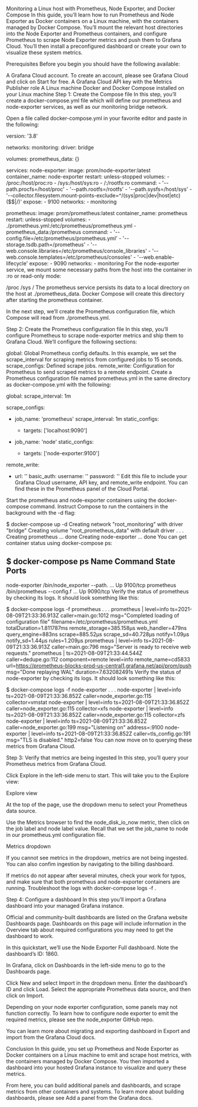 Monitoring a Linux host with Prometheus, Node Exporter, and Docker Compose
In this guide, you’ll learn how to run Prometheus and Node Exporter as Docker containers on a Linux machine, with the containers managed by Docker Compose. You’ll mount the relevant host directories into the Node Exporter and Prometheus containers, and configure Prometheus to scrape Node Exporter metrics and push them to Grafana Cloud. You’ll then install a preconfigured dashboard or create your own to visualize these system metrics.

Prerequisites
Before you begin you should have the following available:

A Grafana Cloud account. To create an account, please see Grafana Cloud and click on Start for free.
A Grafana Cloud API key with the Metrics Publisher role
A Linux machine
Docker and Docker Compose installed on your Linux machine
Step 1: Create the Compose file
In this step, you’ll create a docker-compose.yml file which will define our prometheus and node-exporter services, as well as our monitoring bridge network.

Open a file called docker-compose.yml in your favorite editor and paste in the following:

version: '3.8'

networks:
  monitoring:
    driver: bridge

volumes:
  prometheus_data: {}

services:
  node-exporter:
    image: prom/node-exporter:latest
    container_name: node-exporter
    restart: unless-stopped
    volumes:
      - /proc:/host/proc:ro
      - /sys:/host/sys:ro
      - /:/rootfs:ro
    command:
      - '--path.procfs=/host/proc'
      - '--path.rootfs=/rootfs'
      - '--path.sysfs=/host/sys'
      - '--collector.filesystem.mount-points-exclude=^/(sys|proc|dev|host|etc)($$|/)'
    expose:
      - 9100
    networks:
      - monitoring

  prometheus:
    image: prom/prometheus:latest
    container_name: prometheus
    restart: unless-stopped
    volumes:
      - ./prometheus.yml:/etc/prometheus/prometheus.yml
      - prometheus_data:/prometheus
    command:
      - '--config.file=/etc/prometheus/prometheus.yml'
      - '--storage.tsdb.path=/prometheus'
      - '--web.console.libraries=/etc/prometheus/console_libraries'
      - '--web.console.templates=/etc/prometheus/consoles'
      - '--web.enable-lifecycle'
    expose:
      - 9090
    networks:
      - monitoring
For the node-exporter service, we mount some necessary paths from the host into the container in :ro or read-only mode:

/proc
/sys
/
The prometheus service persists its data to a local directory on the host at ./prometheus_data. Docker Compose will create this directory after starting the prometheus container.

In the next step, we’ll create the Prometheus configuration file, which Compose will read from ./prometheus.yml.

Step 2: Create the Prometheus configuration file
In this step, you’ll configure Prometheus to scrape node-exporter metrics and ship them to Grafana Cloud. We’ll configure the following sections:

global: Global Prometheus config defaults. In this example, we set the scrape_interval for scraping metrics from configured jobs to 15 seconds.
scrape_configs: Defined scrape jobs.
remote_write: Configuration for Prometheus to send scraped metrics to a remote endpoint.
Create a Prometheus configuration file named prometheus.yml in the same directory as docker-compose.yml with the following:

global:
  scrape_interval: 1m

scrape_configs:
  - job_name: 'prometheus'
    scrape_interval: 1m
    static_configs:
      - targets: ['localhost:9090']

  - job_name: 'node'
    static_configs:
      - targets: ['node-exporter:9100']

remote_write:
  - url: '<Your Prometheus remote_write endpoint>'
    basic_auth:
      username: '<Your Grafana Username>'
      password: '<Your Grafana API key>'
Edit this file to include your Grafana Cloud username, API key, and remote_write endpoint. You can find these in the Prometheus panel of the Cloud Portal.

Start the prometheus and node-exporter containers using the docker-compose command. Instruct Compose to run the containers in the background with the -d flag:

$ docker-compose up -d
Creating network "root_monitoring" with driver "bridge"
Creating volume "root_prometheus_data" with default driver
. . .
Creating prometheus    ... done
Creating node-exporter ... done
You can get container status using docker-compose ps:

$ docker-compose ps
    Name                   Command               State    Ports
-----------------------------------------------------------------
node-exporter   /bin/node_exporter --path. ...   Up      9100/tcp
prometheus      /bin/prometheus --config.f ...   Up      9090/tcp
Verify the status of prometheus by checking its logs. It should look something like this:

$ docker-compose logs -f prometheus
. . .
prometheus       | level=info ts=2021-08-09T21:33:36.913Z caller=main.go:1012 msg="Completed loading of configuration file" filename=/etc/prometheus/prometheus.yml totalDuration=1.811787ms remote_storage=385.158µs web_handler=479ns query_engine=883ns scrape=885.52µs scrape_sd=40.728µs notify=1.09µs notify_sd=1.44µs rules=1.209µs
prometheus       | level=info ts=2021-08-09T21:33:36.913Z caller=main.go:796 msg="Server is ready to receive web requests."
prometheus       | ts=2021-08-09T21:33:44.544Z caller=dedupe.go:112 component=remote level=info remote_name=cd5833 url=https://prometheus-blocks-prod-us-central1.grafana.net/api/prom/push msg="Done replaying WAL" duration=7.632082491s
Verify the status of node-exporter by checking its logs. It should look something like this:

$ docker-compose logs -f node-exporter
. . .
node-exporter    | level=info ts=2021-08-09T21:33:36.852Z caller=node_exporter.go:115 collector=vmstat
node-exporter    | level=info ts=2021-08-09T21:33:36.852Z caller=node_exporter.go:115 collector=xfs
node-exporter    | level=info ts=2021-08-09T21:33:36.852Z caller=node_exporter.go:115 collector=zfs
node-exporter    | level=info ts=2021-08-09T21:33:36.852Z caller=node_exporter.go:199 msg="Listening on" address=:9100
node-exporter    | level=info ts=2021-08-09T21:33:36.852Z caller=tls_config.go:191 msg="TLS is disabled." http2=false
You can now move on to querying these metrics from Grafana Cloud.

Step 3: Verify that metrics are being ingested
In this step, you’ll query your Prometheus metrics from Grafana Cloud.

Click Explore in the left-side menu to start. This will take you to the Explore view:

Explore view

At the top of the page, use the dropdown menu to select your Prometheus data source.

Use the Metrics browser to find the node_disk_io_now metric, then click on the job label and node label value. Recall that we set the job_name to node in our prometheus.yml configuration file.

Metrics dropdown

If you cannot see metrics in the dropdown, metrics are not being ingested. You can also confim ingestion by navigating to the billing dashboard.

If metrics do not appear after several minutes, check your work for typos, and make sure that both prometheus and node-exporter containers are running. Troubleshoot the logs with docker-compose logs -f .

Step 4: Configure a dashboard
In this step you’ll import a Grafana dashboard into your managed Grafana instance.

Official and community-built dashboards are listed on the Grafana website Dashboards page. Dashboards on this page will include information in the Overview tab about required configurations you may need to get the dashboard to work.

In this quickstart, we’ll use the Node Exporter Full dashboard. Note the dashboard’s ID: 1860.

In Grafana, click on Dashboards in the left-side menu to go to the Dashboards page.

Click New and select Import in the dropdown menu. Enter the dashboard’s ID and click Load. Select the appropriate Prometheus data source, and then click on Import.

Depending on your node exporter configuration, some panels may not function correctly. To learn how to configure node exporter to emit the required metrics, please see the node_exporter GitHub repo.

You can learn more about migrating and exporting dashboard in Export and import from the Grafana Cloud docs.

Conclusion
In this guide, you set up Prometheus and Node Exporter as Docker containers on a Linux machine to emit and scrape host metrics, with the containers managed by Docker Compose. You then imported a dashboard into your hosted Grafana instance to visualize and query these metrics.

From here, you can build additional panels and dashboards, and scrape metrics from other containers and systems. To learn more about building dashboards, please see Add a panel from the Grafana docs.
